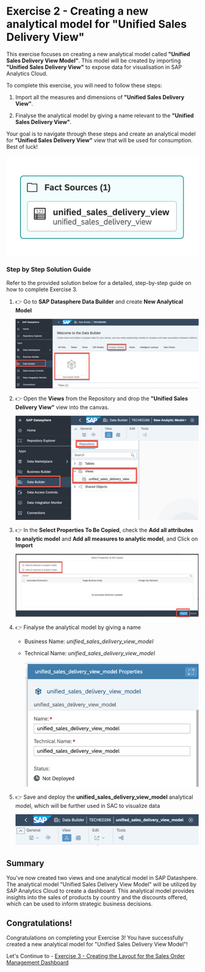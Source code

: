 # Exercise 2 - Creating a new analytical model for "Unified Sales Delivery View"

This exercise focuses on creating a new analytical model called **"Unified Sales Delivery View Model"**. This model will be created by importing **"Unified Sales Delivery View"** to expose data for visualisation in SAP Analytics Cloud.

To complete this exercise, you will need to follow these steps:
1. Import all the measures and dimensions of  **"Unified Sales Delivery View"**.

2. Finalyse the analytical model by giving a name relevant to the **"Unified Sales Delivery View"**.

Your goal is to navigate through these steps and create an analytical model for **"Unified Sales Delivery View"** view that will be used for consumption. Best of luck!

![New AM](images/NewAnalyticalModel.png)

### Step by Step Solution Guide

Refer to the provided solution below for a detailed, step-by-step guide on how to complete Exercise 3.

1. 👉 Go to **SAP Datasphere Data Builder** and create **New Analytical Model**

      ![New AM](images/CreateAnalyticalModel.png)

2. 👉 Open the **Views** from the Repository and drop the **"Unified Sales Delivery View"** view into the canvas.

      ![Model](images/NewModel.png)

3. 👉 In the **Select Properties To Be Copied**, check the **Add all attributes to analytic model** and **Add all measures to analytic model**, and Click on **Import**
      
      ![Model](images/importview.png)

4. 👉 Finalyse the analytical model by giving a name
    
    - Business Name: *unified_sales_delivery_view_model*
    - Technical Name: *unified_sales_delivery_view_model*

      ![Model](images/ModelName.png)

5. 👉 Save and deploy the **unified_sales_delivery_view_model** analytical model, which will be further used in SAC to visualize data

      ![Model](images/SaveDeployModel.png)

## Summary

You've now created two views and one analytical model in SAP Datashpere. The analytical model "Unified Sales Delivery View Model" will be utilized by SAP Analytics Cloud to create a dashboard. This analytical model provides insights into the sales of products by country and the discounts offered, which can be used to inform strategic business decisions.

## Congratulations!

Congratulations on completing your Exercise 3! You have successfully created a new analytical model for "Unified Sales Delivery View Model"!

Let's Continue to - [Exercise 3 - Creating the Layout for the Sales Order Management Dashboard](../ex3/README.md)
